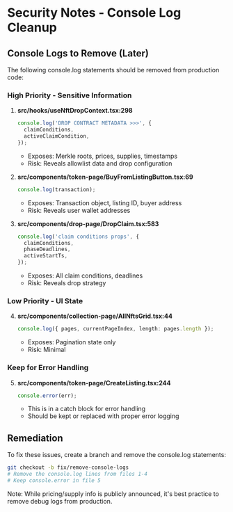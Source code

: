 # Security Notes - Console Log Cleanup

## Console Logs to Remove (Later)

The following console.log statements should be removed from production code:

### High Priority - Sensitive Information

1. **src/hooks/useNftDropContext.tsx:298**
   ```typescript
   console.log('DROP CONTRACT METADATA >>>', {
     claimConditions,
     activeClaimCondition,
   });
   ```
   - Exposes: Merkle roots, prices, supplies, timestamps
   - Risk: Reveals allowlist data and drop configuration

2. **src/components/token-page/BuyFromListingButton.tsx:69**
   ```typescript
   console.log(transaction);
   ```
   - Exposes: Transaction object, listing ID, buyer address
   - Risk: Reveals user wallet addresses

3. **src/components/drop-page/DropClaim.tsx:583**
   ```typescript
   console.log('claim conditions props', {
     claimConditions,
     phaseDeadlines,
     activeStartTs,
   });
   ```
   - Exposes: All claim conditions, deadlines
   - Risk: Reveals drop strategy

### Low Priority - UI State

4. **src/components/collection-page/AllNftsGrid.tsx:44**
   ```typescript
   console.log({ pages, currentPageIndex, length: pages.length });
   ```
   - Exposes: Pagination state only
   - Risk: Minimal

### Keep for Error Handling

5. **src/components/token-page/CreateListing.tsx:244**
   ```typescript
   console.error(err);
   ```
   - This is in a catch block for error handling
   - Should be kept or replaced with proper error logging

## Remediation

To fix these issues, create a branch and remove the console.log statements:

```bash
git checkout -b fix/remove-console-logs
# Remove the console.log lines from files 1-4
# Keep console.error in file 5
```

Note: While pricing/supply info is publicly announced, it's best practice to remove debug logs from production.